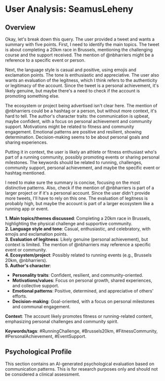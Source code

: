 # User Analysis: SeamusLeheny

## Overview

<think>
Okay, let's break down this query. The user provided a tweet and wants a summary with five points. First, I need to identify the main topics. The tweet is about completing a 20km race in Brussels, mentioning the challenging course and the support received. The mention of @nbharriers might be a reference to a specific event or person.

Next, the language style is casual and positive, using emojis and exclamation points. The tone is enthusiastic and appreciative. The user also wants an evaluation of the legitness, which I think refers to the authenticity or legitimacy of the account. Since the tweet is a personal achievement, it's likely genuine, but maybe there's a need to check if the account is promoting something else.

The ecosystem or project being advertised isn't clear here. The mention of @nbharriers could be a hashtag or a person, but without more context, it's hard to tell. The author's character traits: the communication is upbeat, maybe confident, with a focus on personal achievement and community support. Motivations might be related to fitness and community engagement. Emotional patterns are positive and resilient, showing determination. Decision-making seems to be about personal goals and sharing experiences.

Putting it in context, the user is likely an athlete or fitness enthusiast who's part of a running community, possibly promoting events or sharing personal milestones. The keywords should be related to running, challenges, community support, personal achievement, and maybe the specific event or hashtag mentioned.

I need to make sure the summary is concise, focusing on the most distinctive patterns. Also, check if the mention of @nbharriers is part of a larger project or if it's a personal account. Since the user didn't provide more tweets, I'll have to rely on this one. The evaluation of legitness is probably high, but maybe the account is part of a larger ecosystem like a running app or event.
</think>

**1. Main topics/themes discussed**: Completing a 20km race in Brussels, highlighting the physical challenge and supportive community.  
**2. Language style and tone**: Casual, enthusiastic, and celebratory, with emojis and exclamation points.  
**3. Evaluation of legitness**: Likely genuine (personal achievement), but context is limited. The mention of @nbharriers may reference a specific event or community.  
**4. Ecosystem/project**: Possibly related to running events (e.g., Brussels 20km, @nbharriers).  
**5. Author's character**:  
   - **Personality traits**: Confident, resilient, and community-oriented.  
   - **Motivations/values**: Focus on personal growth, shared experiences, and collective support.  
   - **Emotional patterns**: Positive, determined, and appreciative of others' efforts.  
   - **Decision-making**: Goal-oriented, with a focus on personal milestones and communal engagement.  

**Context**: The account likely promotes fitness or running-related content, emphasizing personal challenges and community spirit.  

**Keywords/tags**: #RunningChallenge, #Brussels20km, #FitnessCommunity, #PersonalAchievement, #EventSupport.

## Psychological Profile

This section contains an AI-generated psychological evaluation based on communication patterns. This is for research purposes only and should not be considered a clinical assessment.